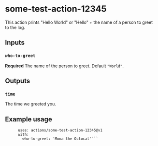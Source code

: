 # some-test-action-12345

This action prints "Hello World" or "Hello" + the name of a person to greet to the log.

## Inputs

### `who-to-greet`

**Required** The name of the person to greet. Default `"World"`.

## Outputs

### `time`

The time we greeted you.

## Example usage

````- name: Hello world
      uses: actions/some-test-action-12345@v1
      with:
        who-to-greet: 'Mona the Octocat'```
````
